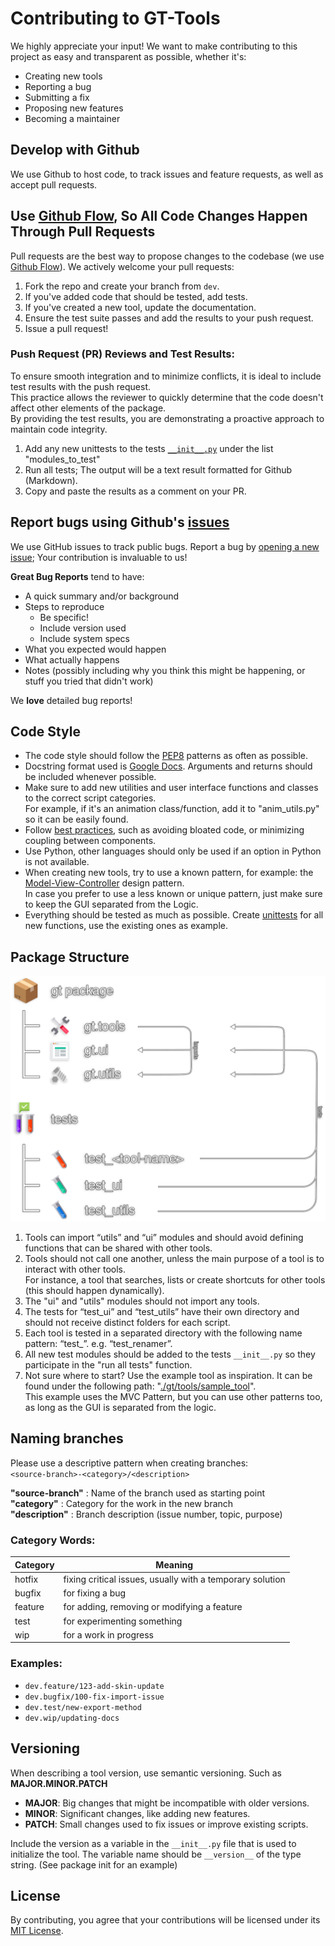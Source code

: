 # Contributing to GT-Tools

We highly appreciate your input! We want to make contributing to this project as easy and transparent as possible, whether it's:

- Creating new tools
- Reporting a bug
- Submitting a fix
- Proposing new features
- Becoming a maintainer

## Develop with Github

We use Github to host code, to track issues and feature requests, as well as accept pull requests.

## Use [Github Flow](https://docs.github.com/en/get-started/quickstart/github-flow), So All Code Changes Happen Through Pull Requests

Pull requests are the best way to propose changes to the codebase (we use [Github Flow](https://docs.github.com/en/get-started/quickstart/github-flow)). We actively welcome your pull requests:

1. Fork the repo and create your branch from `dev`.
2. If you've added code that should be tested, add tests.
3. If you've created a new tool, update the documentation.
4. Ensure the test suite passes and add the results to your push request.
5. Issue a pull request!

### Push Request (PR) Reviews and Test Results:
To ensure smooth integration and to minimize conflicts, it is ideal to include test results with the push request. 
<br>This practice allows the reviewer to quickly determine that the code doesn't affect other elements of the package. 
<br>By providing the test results, you are demonstrating a proactive approach to maintain code integrity.

1. Add any new unittests to the tests [`__init__.py`](./tests/__init__.py) under the list "modules_to_test"
2. Run all tests; The output will be a text result formatted for Github (Markdown). 
3. Copy and paste the results as a comment on your PR.

## Report bugs using Github's [issues](https://github.com/TrevisanGMW/gt-tools/issues)

We use GitHub issues to track public bugs. Report a bug by [opening a new issue](https://github.com/TrevisanGMW/gt-tools/issues/new/choose); Your contribution is invaluable to us!

**Great Bug Reports** tend to have:

- A quick summary and/or background
- Steps to reproduce
  - Be specific!
  - Include version used
  - Include system specs
- What you expected would happen
- What actually happens
- Notes (possibly including why you think this might be happening, or stuff you tried that didn't work)

We **love** detailed bug reports!

## Code Style

- The code style should follow the [PEP8](https://github.com/google/styleguide/blob/gh-pages/pyguide.md#38-comments-and-docstrings) patterns as often as possible.
- Docstring format used is [Google Docs](https://github.com/google/styleguide/blob/gh-pages/pyguide.md#38-comments-and-docstrings). Arguments and returns should be included whenever possible.
- Make sure to add new utilities and user interface functions and classes to the correct script categories. <br>For example, if it's an animation class/function, add it to "anim_utils.py" so it can be easily found.
- Follow [best practices](https://refactoring.guru/refactoring/smells), such as avoiding bloated code, or minimizing coupling between components.
- Use Python, other languages should only be used if an option in Python is not available.
- When creating new tools, try to use a known pattern, for example: the [Model-View-Controller](https://en.wikipedia.org/wiki/Model%E2%80%93view%E2%80%93controller) design pattern.
<br>In case you prefer to use a less known or unique pattern, just make sure to keep the GUI separated from the Logic.
- Everything should be tested as much as possible. Create [unittests](https://docs.python.org/3/library/unittest.html) for all new functions, use the existing ones as example.

## Package Structure

![Package Structure](docs//media/package_structure.svg)

1. Tools can import “utils” and “ui” modules and should avoid defining functions that can be shared with other tools.
2. Tools should not call one another, unless the main purpose of a tool is to interact with other tools. <br>For instance, a tool that searches, lists or create shortcuts for other tools (this should happen dynamically).
3. The "ui" and "utils" modules should not import any tools.
4. The tests for “test_ui” and “test_utils” have their own directory and should not receive distinct folders for each script.
5. Each tool is tested in a separated directory with the following name pattern: “test\_<tool-name>”. e.g. “test_renamer”.
6. All new test modules should be added to the tests `__init__.py` so they participate in the "run all tests" function.
7. Not sure where to start? Use the example tool as inspiration. It can be found under the following path: "[./gt/tools/sample_tool](./gt/tools/sample_tool)".
<br>This example uses the MVC Pattern, but you can use other patterns too, as long as the GUI is separated from the logic.

## Naming branches
Please use a descriptive pattern when creating branches:
<br>`<source-branch>-<category>/<description>`<br>

**"source-branch"** : Name of the branch used as starting point
<br>**"category"** : Category for the work in the new branch
<br>**"description"** : Branch description (issue number, topic, purpose)

### Category Words:

| Category | Meaning                                                   |
|----------|-----------------------------------------------------------|
| hotfix   | fixing critical issues, usually with a temporary solution |
| bugfix   | for fixing a bug                                          |
| feature  | for adding, removing or modifying a feature               |
| test     | for experimenting something                               |
| wip      | for a work in progress                                    |

### Examples:

- `dev.feature/123-add-skin-update`
- `dev.bugfix/100-fix-import-issue`
- `dev.test/new-export-method`
- `dev.wip/updating-docs`


## Versioning

When describing a tool version, use semantic versioning. Such as **MAJOR.MINOR.PATCH**

- **MAJOR**: Big changes that might be incompatible with older versions.
- **MINOR**: Significant changes, like adding new features.
- **PATCH**: Small changes used to fix issues or improve existing scripts.

Include the version as a variable in the `__init__.py` file that is used to initialize the tool.
The variable name should be `__version__` of the type string. (See package init for an example)

## License

By contributing, you agree that your contributions will be licensed under its [MIT License](http://choosealicense.com/licenses/mit/).
